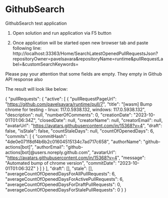 # GithubSearch
GithubSearch test application

1) Open solution and run application via F5 button

2) Once application will be started open new browser tab and paste following line:
   http://localhost:33363/Home/SearchLatestOpenedPullRequestsJson?repositoryOwner=pavelsavara&repositoryName=runtime&pullRequestLabel=&customSearchKeywords=

Please pay your attention that some fields are empty. They empty in Github API response also

The result will look like below:

{
  "pullRequests": {
    "active": [
      {
        "pullRequestPageUrl": "https://github.com/pavelsavara/runtime/pull/7",
        "title": "[wasm] Bump chrome for testing - linux: 117.0.5938.132, windows: 117.0.5938.132",
        "description": null,
        "numberOfComments": 0,
        "creationDate": "2023-10-01T01:06:34Z",
        "closedDate": null,
        "creatorName": null,
        "creatorEmail": null,
        "avatarUrl": "https://avatars.githubusercontent.com/in/15368?v=4",
        "draft": false,
        "isStale": false,
        "countStaleDays": null,
        "countOfOpenedDays": 6,
        "commits": [
          {
            "commitHash": "4de0e071f8df4b6b2c01604515134c7ad717c658",
            "authorName": "github-actions[bot]",
            "authorEmail": "github-actions[bot]@users.noreply.github.com",
            "avatarUrl": "https://avatars.githubusercontent.com/in/15368?v=4",
            "message": "Automated bump of chrome version",
            "commitDate": "2023-10-01T01:06:32Z"
          }
        ]
      }
    ],
    "draft": [],
    "stale": [],
    "averageCountOfOpenedDaysForAllPullRequests": 6,
    "averageCountOfOpenedDaysForActivePullRequests": 6,
    "averageCountOfOpenedDaysForDraftPullRequests": 0,
    "averageCountOfOpenedDaysForStalePullRequests": 0
  }
}
